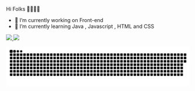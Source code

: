 Hi Folks 🐱‍🏍🐱‍🏍
- 🔭 I’m currently working on Front-end
- 🌱 I’m currently learning Java , Javascript , HTML and CSS

<div>
  <a href="https://github.com/TarcisioOliveira2021">
  <img height="150em" src="https://github-readme-stats.vercel.app/api?username=TarcisioOliveira2021&show_icons=true&theme=tokyonight&include_all_commits=true&count_private=true"/>
  <img height="150em" src="https://github-readme-stats.vercel.app/api/top-langs/?username=TarcisioOliveira2021&layout=compact&langs_count=7&theme=tokyonight"/>
    
  ![Snake animation](https://github.com/TarcisioOliveira2021/TarcisioOliveira2021/blob/output/github-contribution-grid-snake.svg)
</div>
